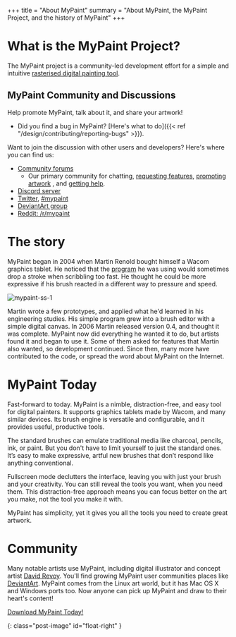 +++
title = "About MyPaint"
summary = "About MyPaint, the MyPaint Project, and the history of MyPaint"
+++

# What is the MyPaint Project?
The MyPaint project is a community-led development effort for a simple and intuitive [rasterised digital painting tool][wiki-raster].

[wiki-raster]: https://en.wikipedia.org/wiki/Raster_graphics_editor

## MyPaint Community and Discussions
Help promote MyPaint, talk about it, and share your artwork!
* Did you find a bug in MyPaint? [Here's what to do]({{< ref "/design/contributing/reporting-bugs" >}}).

Want to join the discussion with other users and developers? Here's where you can find us:
* [Community forums][forums]
    * Our primary community for chatting, [requesting features][forums-req], [promoting artwork][forums-promote] , and [getting help][forums-support].
* [Discord server][discord]
* [Twitter][twitter], [#mypaint][twitter-community]
* [DeviantArt group][deviantart-community]
* [Reddit: /r/mypaint][reddit-community]

[forums]: https://community.mypaint.org/
[forums-req]: https://community.mypaint.org/c/feature-requests
[forums-promote]: https://community.mypaint.org/c/artshowcase
[forums-support]: https://community.mypaint.org/c/support
[discord]: https://discord.gg/TzCbFSCdwf
[twitter]: https://twitter.com/MyPaintApp
[twitter-community]: https://twitter.com/search?q=%23MyPaint
[reddit-community]: https://www.reddit.com/r/mypaint
[deviantart-community]: http://mypaint.deviantart.com/

# The story
MyPaint began in 2004 when Martin Renold bought himself a Wacom 
graphics tablet. He noticed that the [program][gimp] he was using would 
sometimes drop a stroke when scribbling too fast. He thought he could 
be more expressive if his brush reacted in a different way to pressure 
and speed.

![mypaint-ss-1]

Martin wrote a few prototypes, and applied what he'd learned in his 
engineering studies. His simple program grew into a brush editor with a 
simple digital canvas. In 2006 Martin released version 0.4, and thought 
it was complete. MyPaint now did everything he wanted it to do, but 
artists found it and began to use it. Some of them asked for features 
that Martin also wanted, so development continued. Since then, many 
more have contributed to the code, or spread the word about MyPaint on 
the Internet.

# MyPaint Today
Fast-forward to today. MyPaint is a nimble, distraction-free, and easy 
tool for digital painters. It supports graphics tablets made by Wacom, 
and many similar devices. Its brush engine is versatile and 
configurable, and it provides useful, productive tools.

The standard brushes can emulate traditional media like charcoal, 
pencils, ink, or paint. But you don't have to limit yourself to just 
the standard ones. It’s easy to make expressive, artful new brushes 
that don’t respond like anything conventional.

Fullscreen mode declutters the interface, leaving you with just your 
brush and your creativity. You can still reveal the tools you want, 
when you need them. This distraction-free approach means you can focus 
better on the art you make, not the tool you make it with.

MyPaint has simplicity, yet it gives you all the tools you need to 
create great artwork.

# Community
Many notable artists use MyPaint, including digital illustrator and 
concept artist [David Revoy][revoy]. You'll find growing MyPaint user 
communities places like [DeviantArt][da]. MyPaint comes 
from the Linux art world, but it has Mac OS X and Windows ports too. 
Now anyone can pick up MyPaint and draw to their heart's content!

[Download MyPaint Today!](/downloads)

[gimp]: http://gimp.org
[revoy]: http://davidrevoy.com
[da]: http://mypaint.deviantart.com/
[mypaint-ss-1]: 2009-03-06-about_mypaint-0.6.jpg "MyPaint-0.6" 
{: class="post-image" id="float-right" }

